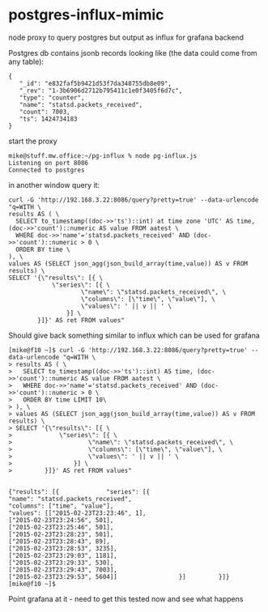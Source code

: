 # postgres-influx-mimic
node proxy to query postgres but output as influx for grafana backend

Postgres db contains jsonb records looking like (the data could come from any table):

```
{
   "_id": "e832faf5b9421d53f7da348755db8e09",
   "_rev": "1-3b6906d2712b795411c1e0f3405f6d7c",
   "type": "counter",
   "name": "statsd.packets_received",
   "count": 7003,
   "ts": 1424734183
}
```

start the proxy 
```
mike@stuff.mw.office:~/pg-influx % node pg-influx.js
Listening on port 8086
Connected to postgres

```

in another window query it:
```
curl -G 'http://192.168.3.22:8086/query?pretty=true' --data-urlencode "q=WITH \
results AS ( \
  SELECT to_timestamp((doc->>'ts')::int) at time zone 'UTC' AS time, (doc->>'count')::numeric AS value FROM aatest \
  WHERE doc->>'name'='statsd.packets_received' AND (doc->>'count')::numeric > 0 \
  ORDER BY time \
), \
values AS (SELECT json_agg(json_build_array(time,value)) AS v FROM results) \
SELECT '{\"results\": [{ \
            \"series\": [{ \
                    \"name\": \"statsd.packets_received\", \
                    \"columns\": [\"time\", \"value\"], \
                    \"values\": ' || v || ' \
                }] \
        }]}' AS ret FROM values"
```

Should give back something similar to influx which can be used for grafana

```
[mike@f10 ~]$ curl -G 'http://192.168.3.22:8086/query?pretty=true' --data-urlencode "q=WITH \
> results AS ( \
>   SELECT to_timestamp((doc->>'ts')::int) AS time, (doc->>'count')::numeric AS value FROM aatest \
>   WHERE doc->>'name'='statsd.packets_received' AND (doc->>'count')::numeric > 0 \
>   ORDER BY time LIMIT 10\
> ), \
> values AS (SELECT json_agg(json_build_array(time,value)) AS v FROM results) \
> SELECT '{\"results\": [{ \
>             \"series\": [{ \
>                     \"name\": \"statsd.packets_received\", \
>                     \"columns\": [\"time\", \"value\"], \
>                     \"values\": ' || v || ' \
>                 }] \
>         }]}' AS ret FROM values"


{"results": [{             "series": [{
"name": "statsd.packets_received",   
"columns": ["time", "value"],
"values": [["2015-02-23T23:23:46", 1],
["2015-02-23T23:24:56", 501], 
["2015-02-23T23:25:46", 501], 
["2015-02-23T23:28:23", 501],
["2015-02-23T23:28:43", 89],
["2015-02-23T23:28:53", 3235], 
["2015-02-23T23:29:03", 1181],
["2015-02-23T23:29:33", 530],
["2015-02-23T23:29:43", 7003],
["2015-02-23T23:29:53", 5604]]                 }]         }]}
[mike@f10 ~]$ 

```


Point grafana at it - need to get this tested now and see what happens 
